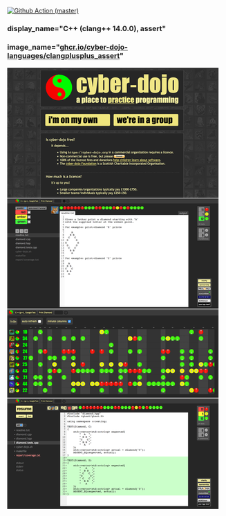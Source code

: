 [![Github Action (master)](https://github.com/cyber-dojo-start-points/clangplusplus-assert/actions/workflows/main.yml/badge.svg)](https://github.com/cyber-dojo-start-points/clangplusplus-assert/actions)

### display_name="C++ (clang++ 14.0.0), assert"
### image_name="[ghcr.io/cyber-dojo-languages/clangplusplus_assert](https://github.com/cyber-dojo-languages/clangplusplus-assert/pkgs/container/clangplusplus_assert)"

![cyber-dojo.org home page](https://github.com/cyber-dojo/cyber-dojo/blob/master/shared/home_page_snapshot.png)

